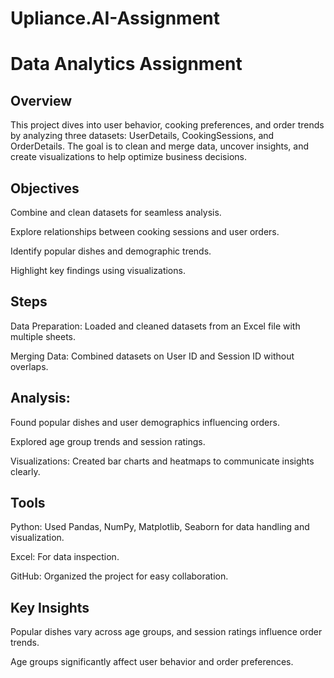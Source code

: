 # Upliance.AI-Assignment
# Data Analytics Assignment

## Overview

This project dives into user behavior, cooking preferences, and order trends by analyzing three datasets: UserDetails, CookingSessions, and OrderDetails. The goal is to clean and merge data, uncover insights, and create visualizations to help optimize business decisions.

## Objectives

Combine and clean datasets for seamless analysis.

Explore relationships between cooking sessions and user orders.

Identify popular dishes and demographic trends.

Highlight key findings using visualizations.

## Steps

Data Preparation: Loaded and cleaned datasets from an Excel file with multiple sheets.

Merging Data: Combined datasets on User ID and Session ID without overlaps.

## Analysis:

Found popular dishes and user demographics influencing orders.

Explored age group trends and session ratings.

Visualizations: Created bar charts and heatmaps to communicate insights clearly.

## Tools

Python: Used Pandas, NumPy, Matplotlib, Seaborn for data handling and visualization.

Excel: For data inspection.

GitHub: Organized the project for easy collaboration.

## Key Insights

Popular dishes vary across age groups, and session ratings influence order trends.

Age groups significantly affect user behavior and order preferences.
